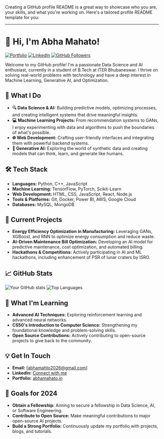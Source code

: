 

<!--
**CHIKA0411/CHIKA0411** is a ✨ _special_ ✨ repository because its `README.md` (this file) appears on your GitHub profile.

Here are some ideas to get you started:

- 🔭 I’m currently working on ...
- 🌱 I’m currently learning ...
- 👯 I’m looking to collaborate on ...
- 🤔 I’m looking for help with ...
- 💬 Ask me about ...
- 📫 How to reach me: ...
- 😄 Pronouns: ...
- ⚡ Fun fact: ...
-->
Creating a GitHub profile README is a great way to showcase who you are, your skills, and what you're working on. Here's a tailored profile README template for you:

---

# 👋 Hi, I'm Abha Mahato!

[![Portfolio](https://img.shields.io/badge/Portfolio-abhamahato.in-blue)](https://abhamahato.in) 
[![LinkedIn](https://img.shields.io/badge/LinkedIn-Connect-blue)](https://www.linkedin.com/in/your-profile)
[![GitHub Followers](https://img.shields.io/github/followers/your-username?label=Follow)](https://github.com/your-username)

Welcome to my GitHub profile! I'm a passionate Data Science and AI enthusiast, currently in a student of B.Tech at ITER Bhubaneswar. I thrive on solving real-world problems with technology and have a deep interest in Machine Learning, Generative AI, and Optimization.

## 🚀 **What I Do**

- **🔍 Data Science & AI:** Building predictive models, optimizing processes, and creating intelligent systems that drive meaningful insights.
- **💻 Machine Learning Projects:** From recommendation systems to GANs, I enjoy experimenting with data and algorithms to push the boundaries of what's possible.
- **🌐 Web Development:** Crafting user-friendly interfaces and integrating them with powerful backend systems.
- **🧠 Generative AI:** Exploring the world of synthetic data and creating models that can think, learn, and generate like humans.

## 🛠 **Tech Stack**

- **Languages:** Python, C++, JavaScript
- **Machine Learning:** TensorFlow, PyTorch, Scikit-Learn
- **Web Development:** HTML, CSS, JavaScript, React, Node.js
- **Tools & Platforms:** Git, Docker, Power BI, AWS, Google Cloud
- **Databases:** MySQL, MongoDB

## 🌟 **Current Projects**

- **Energy Efficiency Optimization in Manufacturing:** Leveraging GANs, XGBoost, and RNN to optimize energy consumption and reduce waste.
- **AI-Driven Maintenance Bill Optimization:** Developing an AI model for predictive maintenance, cost optimization, and automated billing.
- **Hackathons & Competitions:** Actively participating in AI and ML hackathons, including enhancement of PSR of lunar craters by ISRO.

## 📈 **GitHub Stats**

![Your GitHub stats](https://github-readme-stats.vercel.app/api?username=your-username&show_icons=true&theme=radical)
![Top Languages](https://github-readme-stats.vercel.app/api/top-langs/?username=your-username&layout=compact&theme=radical)

## 🌱 **What I'm Learning**

- **Advanced AI Techniques:** Exploring reinforcement learning and advanced neural networks.
- **CS50's Introduction to Computer Science:** Strengthening my foundational knowledge and problem-solving skills.
- **Open Source Contributions:** Actively contributing to open-source projects to give back to the community.

## 💡 **Get In Touch**

- **Email:** [abhamahto2026@gmail.com]
- **LinkedIn:** [Connect with me](https://www.linkedin.com/in/abha-mahato)
- **Portfolio:** [abhamahato.in](https://abhamahato.in)

## 🎯 **Goals for 2024**

- **Obtain a Fellowship:** Aiming to secure a fellowship in Data Science, AI, or Software Engineering.
- **Contribute to Open Source:** Make meaningful contributions to major open-source AI projects.
- **Build a Strong Portfolio:** Continuously update my portfolio with projects, blogs, and tutorials.
